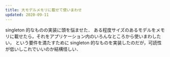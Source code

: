 ```yaml
---
title: 大モデルメモリに載せて使いまわせ
updated: 2020-09-11
---
```


singleton 的なものの実装に頭を悩ませた．
ある程度サイズのあるモデルをメモリに載せたら，それをアプリケーション内のいろんなところから使いまわしたい，
という要件を満たすために singleton 的なものを実装したのだが，可読性が低いしこれでいいのか結構怪しい．
